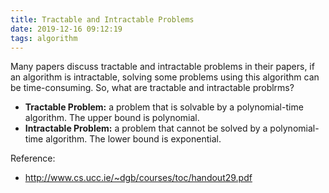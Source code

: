 ```yaml
---
title: Tractable and Intractable Problems
date: 2019-12-16 09:12:19
tags: algorithm
---
```


Many papers discuss tractable and intractable problems in their papers, if an algorithm is intractable, solving some problems using this algorithm can be time-consuming. So, what are tractable and intractable problrms?

* **Tractable Problem:** a problem that is solvable by a polynomial-time algorithm. The upper bound is polynomial. 
* **Intractable Problem:** a problem that cannot be solved by a polynomial-time algorithm. The lower bound is exponential.


Reference:
* http://www.cs.ucc.ie/~dgb/courses/toc/handout29.pdf
